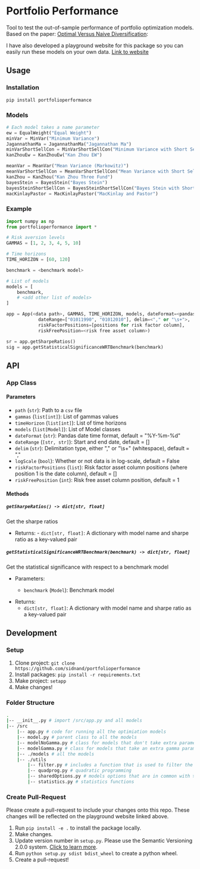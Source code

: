 # Portfolio Performance

Tool to  test the out-of-sample performance of portfolio optimization models. Based on the paper: [Optimal Versus Naive Diversification](https://www.dropbox.com/s/ty11g7fi3cqbtfq/DGU-RFS-Final.pdf?dl=0):

I have also developed a playground website for this package so you can easily run these models on your own data. [Link to website](https://sidnand.github.io/Portfolio-Optimization-Interface/)

## Usage

### Installation

`pip install portfolioperformance`

### Models

```python
# Each model takes a name parameter
ew = EqualWeight("Equal Weight")
minVar = MinVar("Minimum Variance")
JagannathanMa = JagannathanMa("Jagannathan Ma")
minVarShortSellCon = MinVarShortSellCon("Minimum Variance with Short Sell Constrains")
kanZhouEw = KanZhouEw("Kan Zhou EW")

meanVar = MeanVar("Mean Variance (Markowitz)")
meanVarShortSellCon = MeanVarShortSellCon("Mean Variance with Short Sell Constrains")
kanZhou = KanZhou("Kan Zhou Three Fund")
bayesStein = BayesStein("Bayes Stein")
bayesSteinShortSellCon = BayesSteinShortSellCon("Bayes Stein with Short Sell Constrains")
macKinlayPastor = MacKinlayPastor("MacKinlay and Pastor")
```

### Example

```python
import numpy as np
from portfolioperformance import *

# Risk aversion levels
GAMMAS = [1, 2, 3, 4, 5, 10]

# Time horizons
TIME_HORIZON = [60, 120]

benchmark = <benchmark model>

# List of models
models = [
    benchmark,
    # <add other list of models>
]

app = App(<data path>, GAMMAS, TIME_HORIZON, models, dateFormat=<pandas datetime format>,
            dateRange=["01011990", "01012010"], delim=<"," or "\s+">,
            riskFactorPositions=[positions for risk factor column],
            riskFreePosition=<risk free asset column>)

sr = app.getSharpeRatios()
sig = app.getStatisticalSignificanceWRTBenchmark(benchmark)
```

## API

### App Class

#### Parameters

- `path` (`str`): Path to a `csv` file
- `gammas` (`list[int]`): List of gammas values
- `timeHorizon` (`list[int]`): List of time horizons
- `models` (`list[Model]`): List of Model classes
- `dateFormat` (`str`): Pandas date time format, default = "%Y-%m-%d"
- `dateRange` (`[str, str]`): Start and end date, default = []
- `delim` (`str`): Delimitation type, either "," or "\s+" (whitespace), default = ","
- `logScale` (`bool`): Whether or not data is in log-scale, default = False
- `riskFactorPositions` (`list`): Risk factor asset column positions (where position 1 is the date column), default = []
- `riskFreePosition` (`int`): Risk free asset column position, default = 1

#### Methods

##### `getSharpeRatios() -> dict[str, float]`

Get the sharpe ratios

- Returns: - `dict[str, float]`: A dictionary with model name and sharpe ratio as a key-valued pair

##### `getStatisticalSignificanceWRTBenchmark(benchmark) -> dict[str, float]`

Get the statistical significance with respect to a benchmark model

* Parameters:
  
  * `benchmark` (`Model`): Benchmark model
- Returns:
  - `dict[str, float]`: A dictionary with model name and sharpe ratio as a key-valued pair



## Development

### Setup

1. Clone project: `git clone https://github.com/sidnand/portfolioperformance`
2. Install packages: `pip install -r requirements.txt`
3. Make project: `setapp `
4. Make changes!

### Folder Structure

```bash
.
|-- __init__.py # import /src/app.py and all models
|-- /src
    |-- app.py # code for running all the optimiation models
    |-- model.py # parent class to all the models
    |-- modelNoGamma.py # class for models that don't take extra parameters
    |-- modelGamma.py # class for models that take an extra gamma parameter; gamma is a list of constants for the investors risk-aversion level
    |-- ./models # all the models
    |-- ./utils
        |-- filter.py # includes a function that is used to filter the parameters passed to a function
        |-- quadprog.py # quadratic programming
        |-- sharedOptions.py # models options that are in common with >2 models
        |-- statistics.py # statistics functions
```

### Create Pull-Request

Please create a pull-request to include your changes onto this repo. These changes will be reflected on the playground website linked above.

1. Run ``pip install -e .`` to install the package locally.
2. Make changes.
3. Update version number in ``setup.py``. Please use the Semantic Versioning 2.0.0 system. [Click to learn more](https://semver.org/).
4. Run ``python setup.py sdist bdist_wheel`` to create a python wheel.
5. Create a pull-request!